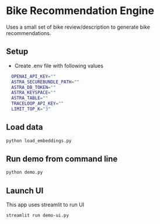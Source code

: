 # Bike Recommendation Engine
Uses a small set of bike review/description to generate bike recommendations.

## Setup
- Create .env file with following values
```sh
  OPENAI_API_KEY=""
  ASTRA_SECUREBUNDLE_PATH=""
  ASTRA_DB_TOKEN=""
  ASTRA_KEYSPACE=""
  ASTRA_TABLE=""
  TRACELOOP_API_KEY=""
  LIMIT_TOP_K="3"
```
## Load data
```sh
python load_embeddings.py
```
## Run demo from command line
```sh
python demo.py
```
## Launch UI
This app uses streamlit to run UI
```sh
streamlit run demo-ui.py
```
